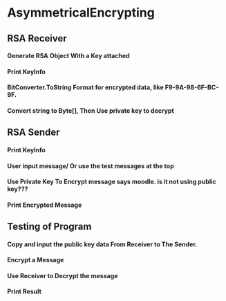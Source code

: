 # AsymmetricalEncrypting

## RSA Receiver

#### Generate RSA Object With a Key attached

#### Print KeyInfo

#### BitConverter.ToString Format for encrypted data, like F9-9A-98-6F-BC-9F.

#### Convert string to Byte[], Then Use private key to decrypt

## RSA Sender

#### Print KeyInfo

#### User input message/ Or use the test messages at the top

#### Use Private Key To Encrypt message says moodle. is it not using public key???

#### Print Encrypted Message

## Testing of Program

#### Copy and input the public key data From Receiver to The Sender.

#### Encrypt a Message

#### Use Receiver to Decrypt the message

#### Print Result
